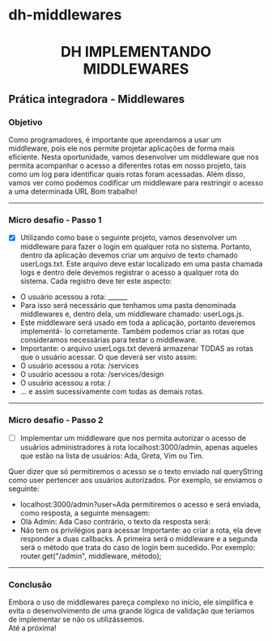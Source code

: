 # dh-middlewares

<h1 align="center">DH IMPLEMENTANDO MIDDLEWARES </h1>

## Prática integradora - Middlewares
### Objetivo 
<div>
Como programadores, é importante que aprendamos a usar um middleware, pois ele nos
permite projetar aplicações de forma mais eficiente. Nesta oportunidade, vamos
desenvolver um middleware que nos permita acompanhar o acesso a diferentes rotas em
nosso projeto, tais como um log para identificar quais rotas foram acessadas. Além disso,
vamos ver como podemos codificar um middleware para restringir o acesso a uma
determinada URL
Bom trabalho!
</div>

<hr>

### Micro desafio - Passo 1 

- [X] Utilizando como base o seguinte projeto, vamos desenvolver um middleware para fazer o
login em qualquer rota no sistema. Portanto, dentro da aplicação devemos criar um
arquivo de texto chamado userLogs.txt. Este arquivo deve estar localizado em uma
pasta chamada logs e dentro dele devemos registrar o acesso a qualquer rota do
sistema. Cada registro deve ter este aspecto:
- O usuário acessou a rota: ______
- Para isso será necessário que tenhamos uma pasta denominada middlewares e, dentro
dela, um middleware chamado: userLogs.js.
- Este middleware será usado em toda a aplicação, portanto deveremos implementá- lo
corretamente. Também podemos criar as rotas que consideramos necessárias para testar
o middleware.
- Importante: o arquivo userLogs.txt deverá armazenar TODAS as rotas que o usuário
acessar. O que deverá ser visto assim:
- O usuário acessou a rota: /services
- O usuário acessou a rota: /services/design
- O usuário acessou a rota: /
- … e assim sucessivamente com todas as demais rotas.


<hr>

### Micro desafio - Passo 2 



- [ ] Implementar um middleware que nos permita autorizar o acesso de usuários
administradores à rota localhost:3000/admin, apenas aqueles que estão na lista de
usuários: Ada, Greta, Vim ou Tim.

Quer dizer que só permitiremos o acesso se o texto enviado nal queryString como user
pertencer aos usuários autorizados. Por exemplo, se enviamos o seguinte:
- localhost:3000/admin?user=Ada
permitiremos o acesso e será enviada, como resposta, a seguinte mensagem:
- Olá Admin: Ada
Caso contrário, o texto da resposta será:
- Não tem os privilégios para acessar
Importante: ao criar a rota, ela deve responder a duas callbacks. A primeira será o
middleware e a segunda será o método que trata do caso de login bem sucedido. Por
exemplo:
router.get("/admin", middleware, método);


<hr>



### Conclusão 

<div>
Embora o uso de middlewares pareça complexo no início, ele simplifica e evita o
desenvolvimento de uma grande lógica de validação que teríamos de implementar se
não os utilizássemos.

</div>
Até a próxima!
 
